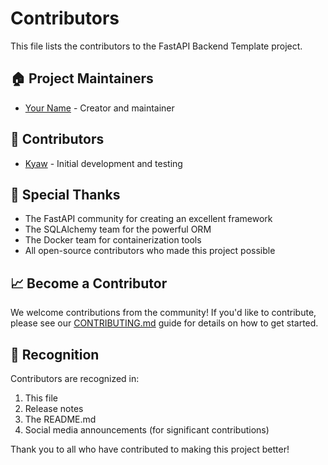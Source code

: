 # Contributors

This file lists the contributors to the FastAPI Backend Template project.

## 🏠 Project Maintainers

- [Your Name](https://github.com/your-username) - Creator and maintainer

## 🤝 Contributors

- [Kyaw](https://github.com/kyaw) - Initial development and testing

## 🙏 Special Thanks

- The FastAPI community for creating an excellent framework
- The SQLAlchemy team for the powerful ORM
- The Docker team for containerization tools
- All open-source contributors who made this project possible

## 📈 Become a Contributor

We welcome contributions from the community! If you'd like to contribute, please see our [CONTRIBUTING.md](CONTRIBUTING.md) guide for details on how to get started.

## 📜 Recognition

Contributors are recognized in:

1. This file
2. Release notes
3. The README.md
4. Social media announcements (for significant contributions)

Thank you to all who have contributed to making this project better!